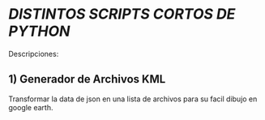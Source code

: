 # <em> DISTINTOS SCRIPTS CORTOS DE PYTHON </em>
Descripciones:
## 1) Generador de Archivos KML

Transformar la data de json en una lista de archivos para su facil 
dibujo en google earth.